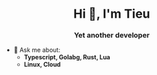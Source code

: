 

<h1 align="center">Hi 👋, I'm Tieu</h1>
<h3 align="center">Yet another developer</h3>


- 💬 Ask me about:
  - **Typescript, Golabg, Rust, Lua**
  - **Linux, Cloud**